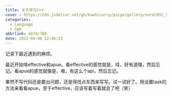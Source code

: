 ```yaml
---
title: 关于学习C++
cover : https://cdn.jsdelivr.net/gh/kawhicurry/picgo/gallery/nord/DSC_9980.JPG
categories:
  - Language
  - Cpp
abbrlink: eb74c786
date: 2022-04-06 12:46:22
---
```


记录下最近遇到的麻烦。

最近开始啃effective和apue。看effective的感觉就是，哇，好有道理，然后忘记。看apue的感觉就像是，嗷，有这么个api，然后忘记。

果然不写代码还是要出问题，还是得找点东西来写写。试一试好了。用设置task的方法来看看apue，至于effective，应该写着写着就会了吧（笑）